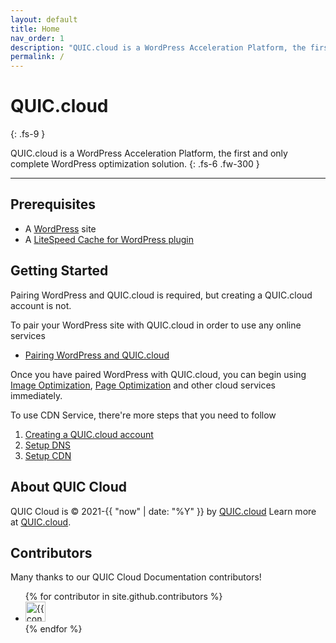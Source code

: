 ```yaml
---
layout: default
title: Home
nav_order: 1
description: "QUIC.cloud is a WordPress Acceleration Platform, the first and only complete WordPress optimization solution."
permalink: /
---
```


# QUIC.cloud
{: .fs-9 }

QUIC.cloud is a WordPress Acceleration Platform, the first and only complete WordPress optimization solution.
{: .fs-6 .fw-300 }

---

## Prerequisites
- A [WordPress](https://wordpress.com/) site
- A [LiteSpeed Cache for WordPress plugin](https://litespeedtech.com/products/cache-plugins/wordpress-acceleration)

## Getting Started
Pairing WordPress and QUIC.cloud is required, but creating a QUIC.cloud account is not.

To pair your WordPress site with QUIC.cloud in order to use any online services 
- [Pairing WordPress and QUIC.cloud](/quic-cloud-doc/pairing) 

Once you have paired WordPress with QUIC.cloud, you can begin using [Image Optimization](https://quic.cloud/quic-cloud-services-and-features/image-optimization-service), [Page Optimization](https://quic.cloud/quic-cloud-services-and-features/critical-css-service) and other cloud services immediately.

To use CDN Service, there're more steps that you need to follow
1. [Creating a QUIC.cloud account](/quic-cloud-doc/account)
2. [Setup DNS](/quic-cloud-doc/dns)
3. [Setup CDN](/quic-cloud-doc/cdn)

## About QUIC Cloud

QUIC Cloud is &copy; 2021-{{ "now" | date: "%Y" }} by [QUIC.cloud](https://quic.cloud/)
Learn more at [QUIC.cloud](https://quic.cloud/).


## Contributors
Many thanks to our QUIC Cloud Documentation contributors!

<ul class="list-style-none">
{% for contributor in site.github.contributors %}
  <li class="d-inline-block mr-1">
     <a href="{{ contributor.html_url }}"><img src="{{ contributor.avatar_url }}" width="32" height="32" alt="{{ contributor.login }}"/></a>
  </li>
{% endfor %}
</ul>


